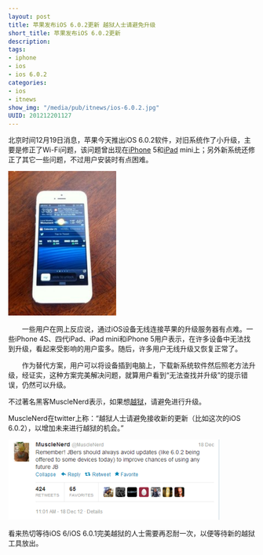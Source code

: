 ```yaml
--- 
layout: post
title: 苹果发布iOS 6.0.2更新 越狱人士请避免升级
short_title: 苹果发布iOS 6.0.2更新 
description: 
tags: 
- iphone
- ios
- ios 6.0.2 
categories:
- ios
- itnews
show_img: "/media/pub/itnews/ios-6.0.2.jpg"
UUID: 201212201127
---
```


北京时间12月19日消息，苹果今天推出iOS 6.0.2软件，对旧系统作了小升级，主要是修正了Wi-Fi问题，该问题曾出现在<a href="/topics/detail/238/iphone/">iPhone</a> 5和<a href="/topics/detail/401/ipad/">iPad</a> mini上；另外新系统还修正了其它一些问题，不过用户安装时有点困难。

<img src="/media/pub/itnews/ios-6.0.2.jpg" width="220px"></img>

　　一些用户在网上反应说，通过iOS设备无线连接苹果的升级服务器有点难。一些iPhone 4S、四代iPad、iPad mini和iPhone 5用户表示，在许多设备中无法找到升级，看起来受影响的用户蛮多。随后，许多用户无线升级又恢复正常了。

　　作为替代方案，用户可以将设备插到电脑上，下载新系统软件然后照老方法升级，经证实，这种方案完美解决问题，就算用户看到“无法查找并升级”的提示错误，仍然可以升级。

不过著名黑客MuscleNerd表示，如果想<a href="http://www.app111.com/yueyu/">越狱</a>，请避免进行升级。

MuscleNerd在twitter上称：“越狱人士请避免接收新的更新（比如这次的iOS 6.0.2），以增加未来进行越狱的机会。”

<img src="/media/pub/itnews/22424.png" width="430px"></img>

看来热切等待iOS 6/iOS 6.0.1完美越狱的人士需要再忍耐一次，以便等待新的越狱工具放出。
